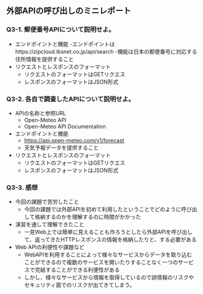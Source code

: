 ## 外部APIの呼び出しのミニレポート
### Q3-1. 郵便番号APIについて説明せよ。
* エンドポイントと機能
    -エンドポイントはhttps://zipcloud.ibsnet.co.jp/api/search
    -機能は日本の郵便番号に対応する住所情報を提供すること
* リクエストとレスポンスのフォーマット
    - リクエストのフォーマットはGETリクエス
    - レスポンスのフォーマットはJSON形式
### Q3-2. 各自で調査したAPIについて説明せよ。
* APIの名称と参照URL
    - Open-Meteo API
    - Open-Meteo API Documentation
* エンドポイントと機能
  - https://api.open-meteo.com/v1/forecast
  - 天気予報データを提供すること
* リクエストとレスポンスのフォーマット
  - リクエストのフォーマットはGETリクエス
  - レスポンスのフォーマットはJSON形式
### Q3-3. 感想
* 今回の課題で苦労したこと
   - 今回の課題では外部APIを初めて利用したということでどのように呼び出して格納するのかを理解するのに時間がかかった
* 演習を通して理解できたこと
   - 一見Web上では簡単に見えることも作ろうとしたら外部APIを呼び出して、返ってきたHTTPレスポンスの情報を格納したりと、する必要がある
* Web APIの利便性や課題など
   - WebAPIを利用することによって様々なサービスからデータを取り込むことができるので複数のサービスを開いたりすることなく一つのサービスで完結することができる利便性がある
   - しかし、様々なサービスから情報を取得しているので誤情報のリスクやセキュリティ面でのリスクが出てきてしまう。
